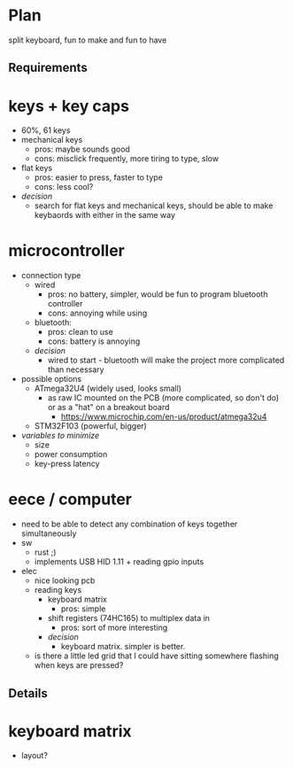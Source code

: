 # Plan

split keyboard, fun to make and fun to have

## Requirements

keys + key caps
===============
- 60%, 61 keys
- mechanical keys
  - pros: maybe sounds good
  - cons: misclick frequently, more tiring to type, slow
- flat keys
  - pros: easier to press, faster to type
  - cons: less cool?
- *decision*
  - search for flat keys and mechanical keys, should be able to make keybaords with either in the same way

microcontroller
===============
- connection type
  - wired
    - pros: no battery, simpler, would be fun to program bluetooth controller
    - cons: annoying while using
  - bluetooth:
    - pros: clean to use
    - cons: battery is annoying
  - *decision*
    - wired to start - bluetooth will make the project more complicated than necessary
- possible options
  - ATmega32U4 (widely used, looks small)
    - as raw IC mounted on the PCB (more complicated, so don't do) or as a "hat" on a breakout board
      - https://www.microchip.com/en-us/product/atmega32u4
  - STM32F103 (powerful, bigger)
- *variables to minimize*
  - size
  - power consumption
  - key-press latency

eece / computer
===============
- need to be able to detect any combination of keys together simultaneously
- sw
  - rust ;)
  - implements USB HID 1.11 + reading gpio inputs
- elec
  - nice looking pcb
  - reading keys
    - keyboard matrix
      - pros: simple
    - shift registers (74HC165) to multiplex data in
      - pros: sort of more interesting
    - *decision*
      - keyboard matrix. simpler is better.
  - is there a little led grid that I could have sitting somewhere flashing when keys are pressed?

## Details

keyboard matrix
===============

- layout?
